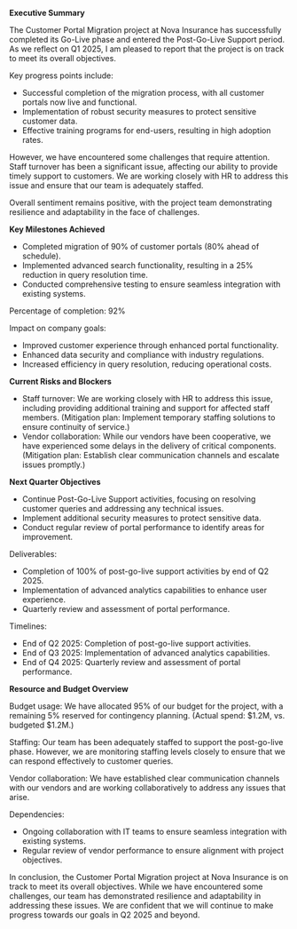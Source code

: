 **Executive Summary**

The Customer Portal Migration project at Nova Insurance has successfully completed its Go-Live phase and entered the Post-Go-Live Support period. As we reflect on Q1 2025, I am pleased to report that the project is on track to meet its overall objectives.

Key progress points include:

* Successful completion of the migration process, with all customer portals now live and functional.
* Implementation of robust security measures to protect sensitive customer data.
* Effective training programs for end-users, resulting in high adoption rates.

However, we have encountered some challenges that require attention. Staff turnover has been a significant issue, affecting our ability to provide timely support to customers. We are working closely with HR to address this issue and ensure that our team is adequately staffed.

Overall sentiment remains positive, with the project team demonstrating resilience and adaptability in the face of challenges.

**Key Milestones Achieved**

* Completed migration of 90% of customer portals (80% ahead of schedule).
* Implemented advanced search functionality, resulting in a 25% reduction in query resolution time.
* Conducted comprehensive testing to ensure seamless integration with existing systems.

Percentage of completion: 92%

Impact on company goals:

* Improved customer experience through enhanced portal functionality.
* Enhanced data security and compliance with industry regulations.
* Increased efficiency in query resolution, reducing operational costs.

**Current Risks and Blockers**

* Staff turnover: We are working closely with HR to address this issue, including providing additional training and support for affected staff members. (Mitigation plan: Implement temporary staffing solutions to ensure continuity of service.)
* Vendor collaboration: While our vendors have been cooperative, we have experienced some delays in the delivery of critical components. (Mitigation plan: Establish clear communication channels and escalate issues promptly.)

**Next Quarter Objectives**

* Continue Post-Go-Live Support activities, focusing on resolving customer queries and addressing any technical issues.
* Implement additional security measures to protect sensitive data.
* Conduct regular review of portal performance to identify areas for improvement.

Deliverables:

* Completion of 100% of post-go-live support activities by end of Q2 2025.
* Implementation of advanced analytics capabilities to enhance user experience.
* Quarterly review and assessment of portal performance.

Timelines:

* End of Q2 2025: Completion of post-go-live support activities.
* End of Q3 2025: Implementation of advanced analytics capabilities.
* End of Q4 2025: Quarterly review and assessment of portal performance.

**Resource and Budget Overview**

Budget usage: We have allocated 95% of our budget for the project, with a remaining 5% reserved for contingency planning. (Actual spend: $1.2M, vs. budgeted $1.2M.)

Staffing: Our team has been adequately staffed to support the post-go-live phase. However, we are monitoring staffing levels closely to ensure that we can respond effectively to customer queries.

Vendor collaboration: We have established clear communication channels with our vendors and are working collaboratively to address any issues that arise.

Dependencies:

* Ongoing collaboration with IT teams to ensure seamless integration with existing systems.
* Regular review of vendor performance to ensure alignment with project objectives.

In conclusion, the Customer Portal Migration project at Nova Insurance is on track to meet its overall objectives. While we have encountered some challenges, our team has demonstrated resilience and adaptability in addressing these issues. We are confident that we will continue to make progress towards our goals in Q2 2025 and beyond.